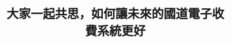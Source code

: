 ---
layout: post
title: "大家一起共思，如何讓未來的國道電子收費系統更好"
tags:
  - "交通"
  - "公私協力"
id: "90"
thumbnail: "https://drive.google.com/file/d/1Y5lMTBnPRlMHCePO0ZY8Q1teNAMJJojH/view"
description: "開放政府第90次協作會議「國道ETC收歸國有，由民眾自主選擇付款方式」"
color: "blue"
departments:
  - "交通部"
cover:
  link: "https://youtu.be/KJsOO2E-wiM"
introduction:
  content: "提案「國道ETC收歸國有，由民眾自主選擇付款方式」，經由110年2月份行政院開放政府聯絡人月會票選為「協作議題」。透過一連串的訪談和資料蒐集，我們彙整了公開的會議資料，讓大家可以事前閱讀，並採直播的方式讓更多關心的民眾可以線上參與討論。會中，除了針對原提案和其他網友在意的是像有清楚的相互問答外，參與者也為「未來的」國道電子收費系統應該包含哪些更好的服務，給出了非常具體的建議。這一次的討論，可說是真切體現了「政策前期」就讓民眾一起進廚房「炒糖吃」的開放政府精神。"
  image: "https://drive.google.com/file/d/1755Uvrw_28Zt8MGQkpaZhoRZUPf4Ek2O/view?usp=sharing"
join:
  type: "提"
  images:
    - "https://drive.google.com/file/d/10OzsEAd18Q5xOkVJgXYyUGN6HSFXfM5F/view?usp=sharing"
embed:
  - type: "agenda_book"
    links:
      - "https://issuu.com/pdis.tw/docs/___etc______________________________90_________1_"
  - type: "mind_map"
    links:
      - "https://miro.com/app/live-embed/o9J_lL1Gd8g=/?moveToViewport=-4205,-1763,4345,2038&amp;embedAutoplay=true"
  - type: "ministry_slide"
    links:
      - "https://issuu.com/pdis.tw/docs/1100419_90_______-__"
      - "https://issuu.com/pdis.tw/docs/________-___"
  - type: "host_slide"
    links:
      - "https://issuu.com/pdis.tw/docs/90-_____etc_________"
  - type: "live"
    links:
      - "https://youtu.be/qB4za93wtyM"
  - type: "transcript"
    links:
      - "https://sayit.pdis.nat.gov.tw/2021-04-28-%E9%96%8B%E6%94%BE%E6%94%BF%E5%BA%9C%E7%AC%AC90%E6%AC%A1%E5%8D%94%E4%BD%9C%E6%9C%83%E8%AD%B0"
---